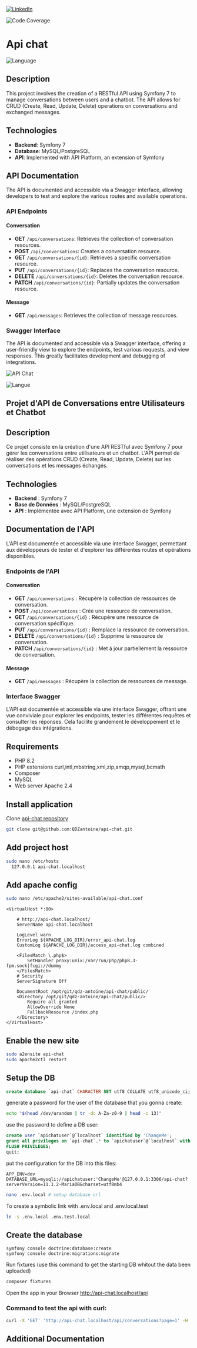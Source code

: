 [![LinkedIn](https://img.shields.io/badge/LinkedIn-0077B5?style=for-the-badge&logo=linkedin&logoColor=white)](https://www.linkedin.com/in/antoinequendez/)


![Code Coverage](https://github.com/QDZantoine/api-chat/raw/main/.github/badges/coverage.svg)



# Api chat



![Language](https://img.shields.io/badge/language-EN-green)

## Description

This project involves the creation of a RESTful API using Symfony 7 to manage conversations between users and a chatbot. The API allows for CRUD (Create, Read, Update, Delete) operations on conversations and exchanged messages.

## Technologies

- **Backend**: Symfony 7
- **Database**: MySQL/PostgreSQL
- **API**: Implemented with API Platform, an extension of Symfony

## API Documentation

The API is documented and accessible via a Swagger interface, allowing developers to test and explore the various routes and available operations.

### API Endpoints

#### Conversation

- **GET** `/api/conversations`: Retrieves the collection of conversation resources.
- **POST** `/api/conversations`: Creates a conversation resource.
- **GET** `/api/conversations/{id}`: Retrieves a specific conversation resource.
- **PUT** `/api/conversations/{id}`: Replaces the conversation resource.
- **DELETE** `/api/conversations/{id}`: Deletes the conversation resource.
- **PATCH** `/api/conversations/{id}`: Partially updates the conversation resource.

#### Message

- **GET** `/api/messages`: Retrieves the collection of message resources.

### Swagger Interface

The API is documented and accessible via a Swagger interface, offering a user-friendly view to explore the endpoints, test various requests, and view responses. This greatly facilitates development and debugging of integrations.

![API Chat](public/images/api-chat.png)




![Langue](https://img.shields.io/badge/langue-FR-blue)

 ## Projet d'API de Conversations entre Utilisateurs et Chatbot

## Description

Ce projet consiste en la création d'une API RESTful avec Symfony 7 pour gérer les conversations entre utilisateurs et un chatbot. L'API permet de réaliser des opérations CRUD (Create, Read, Update, Delete) sur les conversations et les messages échangés.

## Technologies

- **Backend** : Symfony 7
- **Base de Données** : MySQL/PostgreSQL
- **API** : Implémentée avec API Platform, une extension de Symfony

## Documentation de l'API

L'API est documentée et accessible via une interface Swagger, permettant aux développeurs de tester et d'explorer les différentes routes et opérations disponibles.

### Endpoints de l'API

#### Conversation

- **GET** `/api/conversations` : Récupère la collection de ressources de conversation.
- **POST** `/api/conversations` : Crée une ressource de conversation.
- **GET** `/api/conversations/{id}` : Récupère une ressource de conversation spécifique.
- **PUT** `/api/conversations/{id}` : Remplace la ressource de conversation.
- **DELETE** `/api/conversations/{id}` : Supprime la ressource de conversation.
- **PATCH** `/api/conversations/{id}` : Met à jour partiellement la ressource de conversation.

#### Message

- **GET** `/api/messages` : Récupère la collection de ressources de message.

### Interface Swagger

L'API est documentée et accessible via une interface Swagger, offrant une vue conviviale pour explorer les endpoints, tester les différentes requêtes et consulter les réponses. Cela facilite grandement le développement et le débogage des intégrations.



## Requirements

- PHP 8.2
- PHP extensions curl,intl,mbstring,xml,zip,amqp,mysql,bcmath
- Composer
- MySQL
- Web server Apache 2.4

## Install application

Clone [api-chat repository](https://github.com/QDZantoine/api-chat)

```bash
git clone git@github.com:QDZantoine/api-chat.git
```
## Add project host
```bash
sudo nano /etc/hosts
  127.0.0.1 api-chat.localhost
```
## Add apache config
```bash
sudo nano /etc/apache2/sites-available/api-chat.conf
```

```nano
<VirtualHost *:80>

    # http://api-chat.localhost/
    ServerName api-chat.localhost

    LogLevel warn
    ErrorLog ${APACHE_LOG_DIR}/error_api-chat.log
    CustomLog ${APACHE_LOG_DIR}/access_api-chat.log combined

    <FilesMatch \.php$>
        SetHandler proxy:unix:/var/run/php/php8.3-fpm.sock|fcgi://dummy
    </FilesMatch>
    # Security
    ServerSignature Off

    DocumentRoot /opt/git/qdz-antoine/api-chat/public/
    <Directory /opt/git/qdz-antoine/api-chat/public/>
        Require all granted
        AllowOverride None
        FallbackResource /index.php
    </Directory>
</VirtualHost>
```

## Enable the new site 
```bash
sudo a2ensite api-chat
sudo apache2ctl restart
```
## Setup the DB

```sql
create database `api-chat` CHARACTER SET utf8 COLLATE utf8_unicode_ci;
```
generate a password for the user of the database that you gonna create:
```bash
echo "$(head /dev/urandom | tr -dc A-Za-z0-9 | head -c 13)"
```
use the password to define a DB user:

```sql
create user `apichatuser`@`localhost` identified by 'ChangeMe';
grant all privileges on `api-chat`.* to `apichatuser`@`localhost` with grant option;
FLUSH PRIVILEGES;
quit;
```	


put the configuration for the DB into this files:

```
APP_ENV=dev
DATABASE_URL=mysqli://apichatuser:'ChangeMe'@127.0.0.1:3306/api-chat?serverVersion=11.1.2-MariaDB&charset=utf8mb4
```

```bash
nano .env.local # setup database url
```
To create a symbolic link with .env.local and .env.local.test
```bash
ln -s .env.local .env.test.local
```
## Create the database
```
symfony console doctrine:database:create
symfony console doctrine:migrations:migrate
```

Run fixtures  (use this command to get the starting DB whitout the data been uploaded)
```bash
composer fixtures
```

Open the app in your Browser http://api-chat.localhost/api

### Command to test the api with curl:

```bash
curl -X 'GET' 'http://api-chat.localhost/api/conversations?page=1' -H 'accept: application/ld+json'
```
## Additional Documentation
